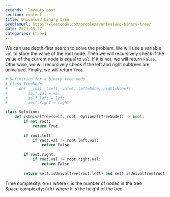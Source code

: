```yaml
---
extends: _layouts.post
section: content
title: Univalued binary tree
problemUrl: https://leetcode.com/problems/univalued-binary-tree/
date: 2023-05-27
categories: [tree]
---
```


We can use depth-first search to solve the problem. We will use a variable `val` to store the value of the root node. Then we will recursively check if the value of the current node is equal to `val`. If it is not, we will return `False`. Otherwise, we will recursively check if the left and right subtrees are univalued. Finally, we will return `True`. 

```python
# Definition for a binary tree node.
# class TreeNode:
#     def __init__(self, val=0, left=None, right=None):
#         self.val = val
#         self.left = left
#         self.right = right

class Solution:
    def isUnivalTree(self, root: Optional[TreeNode]) -> bool:
        if not root:
            return True
        
        if root.left:
            if root.val != root.left.val:
                return False
        
        if root.right:
            if root.val != root.right.val:
                return False
        
        return self.isUnivalTree(root.left) and self.isUnivalTree(root.right)
```

Time complexity: `O(n)` where `n` is the number of nodes in the tree <br/>
Space complexity: `O(h)` where `h` is the height of the tree